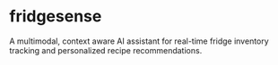 # fridgesense
A multimodal, context aware AI assistant for real-time fridge inventory tracking and personalized recipe recommendations.
